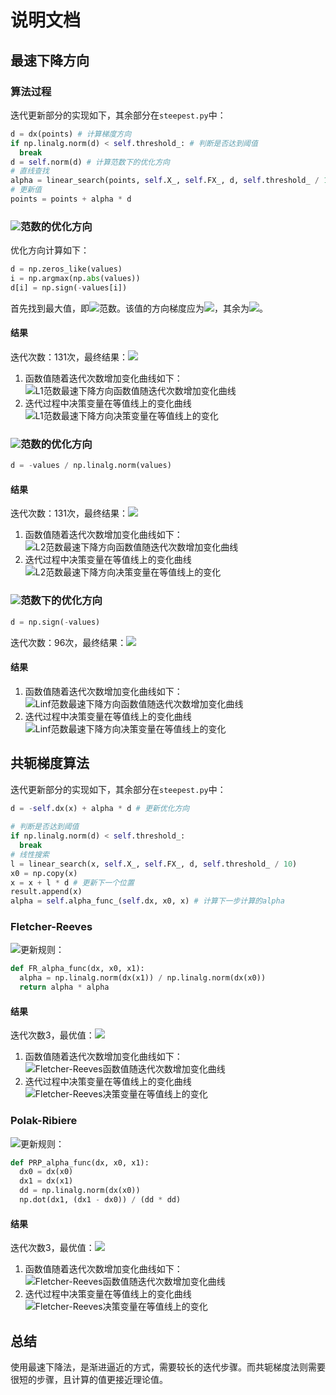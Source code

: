 #  说明文档
  
  
##  最速下降方向
  
  
###  算法过程
  
  
迭代更新部分的实现如下，其余部分在`steepest.py`中：
  
``` python
d = dx(points) # 计算梯度方向
if np.linalg.norm(d) < self.threshold_: # 判断是否达到阈值
  break
d = self.norm(d) # 计算范数下的优化方向
# 直线查找
alpha = linear_search(points, self.X_, self.FX_, d, self.threshold_ / 10)
# 更新值
points = points + alpha * d
```
  
###  <img src="https://latex.codecogs.com/gif.latex?L_1"/>范数的优化方向
  
  
优化方向计算如下：
  
``` python
d = np.zeros_like(values)
i = np.argmax(np.abs(values))
d[i] = np.sign(-values[i])
```
  
首先找到最大值，即<img src="https://latex.codecogs.com/gif.latex?L_&#x5C;infty"/>范数。该值的方向梯度应为<img src="https://latex.codecogs.com/gif.latex?1"/>，其余为<img src="https://latex.codecogs.com/gif.latex?0"/>。
  
####  结果
  
  
迭代次数：131次，最终结果：<img src="https://latex.codecogs.com/gif.latex?1.16%20&#x5C;times%2010^{-8}"/>
  
1. 函数值随着迭代次数增加变化曲线如下：
  ![L1范数最速下降方向函数值随迭代次数增加变化曲线](img/sd12.png )
2. 迭代过程中决策变量在等值线上的变化曲线
  ![L1范数最速下降方向决策变量在等值线上的变化](img/sd11.png )
  
###  <img src="https://latex.codecogs.com/gif.latex?L_2"/>范数的优化方向
  
  
``` python
d = -values / np.linalg.norm(values)
```
  
####  结果
  
  
迭代次数：131次，最终结果：<img src="https://latex.codecogs.com/gif.latex?6.55%20&#x5C;times%2010^{-9}"/>
  
1. 函数值随着迭代次数增加变化曲线如下：
  ![L2范数最速下降方向函数值随迭代次数增加变化曲线](img/sd22.png )
2. 迭代过程中决策变量在等值线上的变化曲线
  ![L2范数最速下降方向决策变量在等值线上的变化](img/sd21.png )
  
###  <img src="https://latex.codecogs.com/gif.latex?L_&#x5C;infty"/>范数下的优化方向
  
  
``` python
d = np.sign(-values)
```
  
迭代次数：96次，最终结果：<img src="https://latex.codecogs.com/gif.latex?1.35%20&#x5C;times%2010^{-8}"/>
  
####  结果
  
  
1. 函数值随着迭代次数增加变化曲线如下：
  ![Linf范数最速下降方向函数值随迭代次数增加变化曲线](img/sd32.png )
2. 迭代过程中决策变量在等值线上的变化曲线
  ![Linf范数最速下降方向决策变量在等值线上的变化](img/sd31.png )
  
##  共轭梯度算法
  
  
迭代更新部分的实现如下，其余部分在`steepest.py`中：
  
``` python
d = -self.dx(x) + alpha * d # 更新优化方向
  
# 判断是否达到阈值
if np.linalg.norm(d) < self.threshold_:
  break
# 线性搜索
l = linear_search(x, self.X_, self.FX_, d, self.threshold_ / 10)
x0 = np.copy(x)
x = x + l * d # 更新下一个位置
result.append(x)
alpha = self.alpha_func_(self.dx, x0, x) # 计算下一步计算的alpha
```
  
###  Fletcher-Reeves
  
  
<img src="https://latex.codecogs.com/gif.latex?&#x5C;alpha"/>更新规则：
  
``` python
def FR_alpha_func(dx, x0, x1):
  alpha = np.linalg.norm(dx(x1)) / np.linalg.norm(dx(x0))
  return alpha * alpha
```
  
####  结果
  
  
迭代次数3，最优值：<img src="https://latex.codecogs.com/gif.latex?1.78%20&#x5C;times%2010^{-13}"/>
  
1. 函数值随着迭代次数增加变化曲线如下：
  ![Fletcher-Reeves函数值随迭代次数增加变化曲线](img/cg12.png )
2. 迭代过程中决策变量在等值线上的变化曲线
  ![Fletcher-Reeves决策变量在等值线上的变化](img/cg11.png )
  
###  Polak-Ribiere
  
  
<img src="https://latex.codecogs.com/gif.latex?&#x5C;alpha"/>更新规则：
  
``` python
def PRP_alpha_func(dx, x0, x1):
  dx0 = dx(x0)
  dx1 = dx(x1)
  dd = np.linalg.norm(dx(x0))
  np.dot(dx1, (dx1 - dx0)) / (dd * dd)
```
  
####  结果
  
  
迭代次数3，最优值：<img src="https://latex.codecogs.com/gif.latex?5.51%20&#x5C;times%2010^{-11}"/>
  
1. 函数值随着迭代次数增加变化曲线如下：
  ![Fletcher-Reeves函数值随迭代次数增加变化曲线](img/cg22.png )
2. 迭代过程中决策变量在等值线上的变化曲线
  ![Fletcher-Reeves决策变量在等值线上的变化](img/cg21.png )
  
##  总结
  
  
使用最速下降法，是渐进逼近的方式，需要较长的迭代步骤。而共轭梯度法则需要很短的步骤，且计算的值更接近理论值。
  